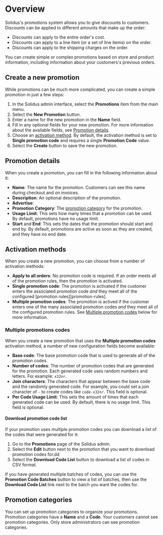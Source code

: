 # Overview

Solidus's promotions system allows you to give discounts to customers. Discounts
can be applied to different amounts that make up the order:

- Discounts can apply to the entire order's cost.
- Discounts can apply to a line item (or a set of line items) on the order.
- Discounts can apply to the shipping charges on the order.

You can create simple or complex promotions based on store and product
information, including information about your customers's previous orders.

## Create a new promotion

While promotions can be much more complicated, you can create a simple promotion
in just a few steps:

1. In the Solidus admin interface, select the **Promotions** item from the main
   menu.
2. Select the **New Promotion** button.
3. Enter a name for the new promotion in the **Name** field.
4. Fill in any optional fields for your new promotion. For more information
   about the available fields, see [Promotion details](#promotion-details).
5. Choose an [activation method](#activation-methods). By default, the activation
   method is set to **Single promotion code** and requires a single **Promotion
   Code** value.
6. Select the **Create** button to save the new promotion.

## Promotion details

When you create a promotion, you can fill in the following information about it:

- **Name**: The name for the promotion. Customers can see this name during
  checkout and on invoices.
- **Description**: An optional description of the promotion.
- **Advertise**: <!-- TODO: -->
- **Promotion Category**: The [promotion category](#promotion-categories) for the
  promotion.
- **Usage Limit**: This sets how many times that a promotion can be used. By
  default, promotions have no usage limit.
- **Start** and **End**: This sets the dates that the promotion should start and
  end by. By default, promotions are active as soon as they are created, and
  they have no end date.

## Activation methods

When you create a new promotion, you can choose from a number of activation
methods:

- **Apply to all orders**: No promotion code is required. If an order meets all
  of the promotion rules, then the promotion is activated.
- **Single promotion code**: The promotion is activated if the customer enters
  the associated promotion code *and* they meet all of the configured [promotion
  rules][promotion-rules].
- **Multiple promotion codes**: The promotion is actived if the customer enters
  one of the many associated promotion codes *and* they meet all of the
  configured promotion rules. See [Multiple promotion
  codes](#multiple-promotion-codes) below for more information.

### Multiple promotions codes

When you create a new promotion that uses the **Multiple promotion codes**
activation method, a number of new configuration fields become available:

- **Base code**: The base promotion code that is used to generate all of the
  promotion codes.
- **Number of codes**: The number of promotion codes that are generated for the
  promotion. Each generated code uses random numbers and letters. For example:
  `x32nr`.
- **Join characters**: The characters that appear between the base code and the
  randomly generated code. For example, you could set a join character of `-` to
  create codes like `code-x32nr`. This field is optional.
- **Per Code Usage Limit**: This sets the amount of times that each generated
  code can be used. By default, there is no usage limit. This field is optional.

#### Download promotion code list

If your promotion uses multiple promotion codes you can download a list of the
codes that were generated for it:

1. Go to the **Promotions** page of the Solidus admin.
2. Select the **Edit** button next to the promotion that you want to download
   promotion codes for.dd
3. Select the **Download Code List** button to download a list of codes in CSV
   format.

<!-- TODO:
  Add screenshot of the Download Code List button being highlighted.
-->

If you have generated multiple batches of codes, you can use the **Promotion
Code Batches** button to view a list of batches, then use the **Download Code
List** link next to the batch you want the codes for.

<!-- TODO:
  Add screenshot of the batch codes list interface.
-->

## Promotion categories

You can set up promotion categories to organize your promotions. Promotion
categories have a **Name** and a **Code**. Your customers cannot see promotion
categories. Only store administrators can see promotion categories.
